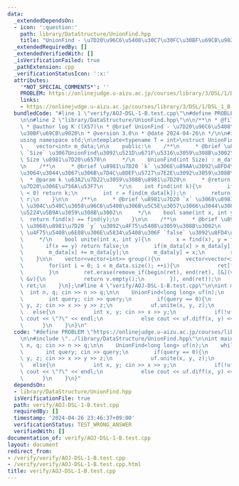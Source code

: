 ```yaml
---
data:
  _extendedDependsOn:
  - icon: ':question:'
    path: library/DataStructure/UnionFind.hpp
    title: "UnionFind - \u7D20\u96C6\u5408\u30C7\u30FC\u30BF\u69CB\u9020"
  _extendedRequiredBy: []
  _extendedVerifiedWith: []
  _isVerificationFailed: true
  _pathExtension: cpp
  _verificationStatusIcon: ':x:'
  attributes:
    '*NOT_SPECIAL_COMMENTS*': ''
    PROBLEM: https://onlinejudge.u-aizu.ac.jp/courses/library/3/DSL/1/DSL_1_B
    links:
    - https://onlinejudge.u-aizu.ac.jp/courses/library/3/DSL/1/DSL_1_B
  bundledCode: "#line 1 \"verify/AOJ-DSL-1-B.test.cpp\"\n#define PROBLEM \"https://onlinejudge.u-aizu.ac.jp/courses/library/3/DSL/1/DSL_1_B\"\
    \n\n#line 2 \"library/DataStructure/UnionFind.hpp\"\n\n/**\n * @file UnionFind.hpp\n\
    \ * @author log K (lX57)\n * @brief UnionFind - \u7D20\u96C6\u5408\u30C7\u30FC\
    \u30BF\u69CB\u9020\n * @version 3.0\n * @date 2024-04-26\n */\n\n#include <bits/stdc++.h>\n\
    using namespace std;\n\ntemplate<typename T = int>\nstruct UnionFind{\n    private:\n\
    \    vector<int> m_data;\n\n    public:\n    /**\n     * @brief \u8981\u7D20\u6570\
    \ `Size` \u3067UnionFind\u3092\u521D\u671F\u5316\u3059\u308B\u3002\n     * @param\
    \ Size \u8981\u7D20\u6570\n     */\n    UnionFind(int Size) : m_data(Size, -1){}\n\
    \n    /**\n     * @brief \u8981\u7D20 `k` \u306E\u89AA\u3092\u8FD4\u3059\u3002\
    \u3064\u3044\u3067\u306B\u7D4C\u8DEF\u5727\u7E2E\u3092\u3059\u308B\u3002\n   \
    \  * @param k \u63A2\u7D22\u3059\u308B\u8981\u7D20\n     * @return int \u89AA\u8981\
    \u7D20\u306E\u756A\u53F7\n     */\n    int find(int k){\n        if(m_data[k]\
    \ < 0) return k;\n        int r = find(m_data[k]);\n        return m_data[k] =\
    \ r;\n    }\n\n    /**\n     * @brief \u8981\u7D20 `x` \u3068\u8981\u7D20 `y`\
    \ \u304C\u540C\u3058\u96C6\u5408\u306B\u5C5E\u3057\u3066\u3044\u308B\u304B\u3092\
    \u5224\u5B9A\u3059\u308B\u3002\n     */\n    bool same(int x, int y){\n      \
    \  return find(x) == find(y);\n    }\n\n    /**\n     * @brief \u8981\u7D20 `x`\
    \ \u3068\u8981\u7D20 `y` \u3092\u4F75\u5408\u3059\u308B\u3002\n     * @return\
    \ \u4F75\u5408\u6E08\u306E\u5834\u5408\u306F `false` \u3092\u8FD4\u3059\u3002\n\
    \     */\n    bool unite(int x, int y){\n        x = find(x), y = find(y);\n \
    \       if(x == y) return false;\n        if(m_data[x] > m_data[y]) swap(x, y);\n\
    \        m_data[x] += m_data[y];\n        m_data[y] = x;\n        return true;\n\
    \    }\n\n    vector<vector<int>> group(){\n        vector<vector<int>> ret(m_data.size());\n\
    \        for(int i = 0; i < m_data.size(); ++i){\n            ret[find(i)].emplace_back(i);\n\
    \        }\n        ret.erase(remove_if(begin(ret), end(ret), [&](vector<int>\
    \ &v){\n            return v.empty();\n        }), end(ret));\n        return\
    \ ret;\n    }\n};\n#line 4 \"verify/AOJ-DSL-1-B.test.cpp\"\n\nint main(){\n  \
    \  int n, q; cin >> n >> q;\n\n    UnionFind<long long> uf(n);\n    while(q--){\n\
    \        int query; cin >> query;\n        if(query == 0){\n            int x,\
    \ y, z; cin >> x >> y >> z;\n            uf.unite(x, y, z);\n        }\n     \
    \   else{\n            int x, y; cin >> x >> y;\n            if(!uf.same(x, y))\
    \ cout << \"?\" << endl;\n            else cout << uf.diff(x, y) << endl;\n  \
    \      }\n    }\n}\n"
  code: "#define PROBLEM \"https://onlinejudge.u-aizu.ac.jp/courses/library/3/DSL/1/DSL_1_B\"\
    \n\n#include \"../library/DataStructure/UnionFind.hpp\"\n\nint main(){\n    int\
    \ n, q; cin >> n >> q;\n\n    UnionFind<long long> uf(n);\n    while(q--){\n \
    \       int query; cin >> query;\n        if(query == 0){\n            int x,\
    \ y, z; cin >> x >> y >> z;\n            uf.unite(x, y, z);\n        }\n     \
    \   else{\n            int x, y; cin >> x >> y;\n            if(!uf.same(x, y))\
    \ cout << \"?\" << endl;\n            else cout << uf.diff(x, y) << endl;\n  \
    \      }\n    }\n}"
  dependsOn:
  - library/DataStructure/UnionFind.hpp
  isVerificationFile: true
  path: verify/AOJ-DSL-1-B.test.cpp
  requiredBy: []
  timestamp: '2024-04-26 23:46:37+09:00'
  verificationStatus: TEST_WRONG_ANSWER
  verifiedWith: []
documentation_of: verify/AOJ-DSL-1-B.test.cpp
layout: document
redirect_from:
- /verify/verify/AOJ-DSL-1-B.test.cpp
- /verify/verify/AOJ-DSL-1-B.test.cpp.html
title: verify/AOJ-DSL-1-B.test.cpp
---
```

